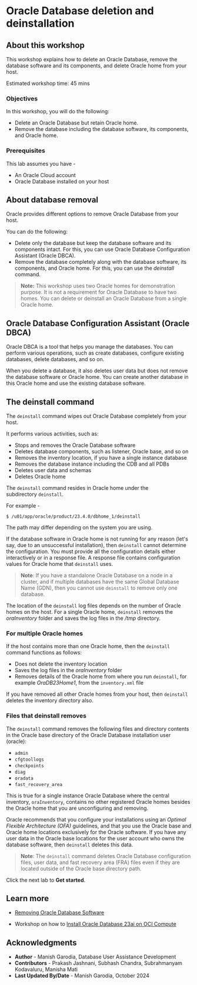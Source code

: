 # Oracle Database deletion and deinstallation

## About this workshop

This workshop explains how to delete an Oracle Database, remove the database software and its components, and delete Oracle home from your host.

Estimated workshop time: 45 mins

### Objectives

In this workshop, you will do the following:
 - Delete an Oracle Database but retain Oracle home.
 - Remove the database including the database software, its components, and Oracle home.

### Prerequisites

This lab assumes you have -
 - An Oracle Cloud account
 - Oracle Database installed on your host

## About database removal

Oracle provides different options to remove Oracle Database from your host.

You can do the following:
 - Delete only the database but keep the database software and its components intact. For this, you can use Oracle Database Configuration Assistant (Oracle DBCA).
 - Remove the database completely along with the database software, its components, and Oracle home. For this, you can use the *deinstall* command.

[](include:user-data)

> **Note:**  This workshop uses two Oracle homes for demonstration purpose. It is not a requirement for Oracle Database to have two homes. You can delete or deinstall an Oracle Database from a single Oracle home. 

## Oracle Database Configuration Assistant (Oracle DBCA)

Oracle DBCA is a tool that helps you manage the databases. You can perform various operations, such as create databases, configure existing databases, delete databases, and so on. 

When you delete a database, it also deletes user data but does not remove the database software or Oracle home. You can create another database in this Oracle home and use the existing database software.

## The deinstall command

The `deinstall` command wipes out Oracle Database completely from your host.

It performs various activities, such as:

 - Stops and removes the Oracle Database software
 - Deletes database components, such as listener, Oracle base, and so on
 - Removes the inventory location, if you have a single instance database
 - Removes the database instance including the CDB and all PDBs
 - Deletes user data and schemas
 - Deletes Oracle home

The `deinstall` command resides in Oracle home under the subdirectory `deinstall`.

For example -

```
$ /u01/app/oracle/product/23.4.0/dbhome_1/deinstall
```

The path may differ depending on the system you are using.

If the database software in Oracle home is not running for any reason (let's say, due to an unsuccessful installation), then `deinstall` cannot determine the configuration. You must provide all the configuration details either interactively or in a response file. A response file contains configuration values for Oracle home that `deinstall` uses.

> **Note**: If you have a standalone Oracle Database on a node in a cluster, and if multiple databases have the same Global Database Name (GDN), then you cannot use `deinstall` to remove only one database.

The location of the `deinstall` log files depends on the number of Oracle homes on the host. For a single Oracle home, `deinstall` removes the *oraInventory* folder and saves the log files in the */tmp* directory.

### For multiple Oracle homes

If the host contains more than one Oracle home, then the `deinstall` command functions as follows:

 - Does not delete the inventory location
 - Saves the log files in the *oraInventory* folder
 - Removes details of the Oracle home from where you run `deinstall`, for example *OraDB23Home1*, from the `inventory.xml` file

If you have removed all other Oracle homes from your host, then `deinstall` deletes the inventory directory also.

### Files that deinstall removes

The `deinstall` command removes the following files and directory contents in the Oracle base directory of the Oracle Database installation user (oracle):

 - `admin`
 - `cfgtoollogs`
 - `checkpoints`
 - `diag`
 - `oradata`
 - `fast_recovery_area`

This is true for a single instance Oracle Database where the central inventory, `oraInventory`, contains no other registered Oracle homes besides the Oracle home that you are unconfiguring and removing.

Oracle recommends that you configure your installations using an *Optimal Flexible Architecture (OFA)* guidelines, and that you use the Oracle base and Oracle home locations exclusively for the Oracle software. If you have any user data in the Oracle base locations for the user account who owns the database software, then `deinstall` deletes this data.

> **Note**: The `deinstall` command deletes Oracle Database configuration files, user data, and fast recovery area (FRA) files even if they are located outside of the Oracle base directory path. 

Click the next lab to **Get started**.

## Learn more

 - [Removing Oracle Database Software](https://docs.oracle.com/en/database/oracle/oracle-database/23/ladbi/removing-oracle-database-software.html#GUID-5619EBF0-C89E-4349-AE6F-A8F8B3B06BD1)

 - Workshop on how to [Install Oracle Database 23ai on OCI Compute](https://livelabs.oracle.com/pls/apex/r/dbpm/livelabs/view-workshop?wid=4055)

## Acknowledgments

 - **Author** - Manish Garodia, Database User Assistance Development
 - **Contributors** - Prakash Jashnani, Subhash Chandra, Subrahmanyam Kodavaluru, Manisha Mati
 - **Last Updated By/Date** - Manish Garodia, October 2024
